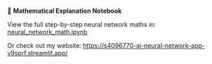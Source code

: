 📘 **Mathematical Explanation Notebook**

View the full step-by-step neural network maths in:
[neural_network_math.ipynb](neural_network_math.ipynb)

Or check out my website: https://s4096770-ai-neural-network-app-v9sprf.streamlit.app/ 


